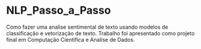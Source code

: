 # NLP_Passo_a_Passo
Como fazer uma analise sentimental de texto usando modelos de classificação e vetorização de texto.
Trabalho foi apresentado como projeto final em Computação Cientifica e Analise de Dados.
